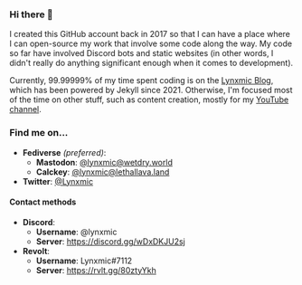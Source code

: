 ### Hi there 👋

I created this GitHub account back in 2017 so that I can have a place where I can open-source my work that involve some code along the way. My code so far have involved Discord bots and static websites (in other words, I didn't really do anything significant enough when it comes to development).

Currently, 99.99999% of my time spent coding is on the [Lynxmic Blog](https://lynxmic.github.io), which has been powered by Jekyll since 2021. Otherwise, I'm focused most of the time on other stuff, such as content creation, mostly for my [YouTube channel](https://youtube.com/@Lynxmic).

### Find me on...

* **Fediverse** *(preferred)*:
   * **Mastodon**: [@lynxmic@wetdry.world](https://wetdry.world/@lynxmic)
   * **Calckey**: [@lynxmic@lethallava.land](https://lethallava.land/@lynxmic)
* **Twitter**: [@Lynxmic](https://twitter.com/Lynxmic)

#### Contact methods
* **Discord**:
   * **Username**: @lynxmic
   * **Server**: https://discord.gg/wDxDKJU2sj
* **Revolt**:
   * **Username**: Lynxmic#7112
   * **Server**: https://rvlt.gg/80ztyYkh
